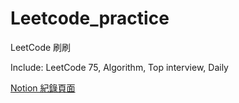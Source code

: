 # Leetcode_practice

LeetCode 刷刷

Include: LeetCode 75, Algorithm, Top interview, Daily

[Notion 紀錄頁面](https://foregoing-antimatter-0d6.notion.site/Leetcode-61edf3eb2b8740999bbefa46fdc31d44)